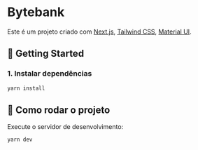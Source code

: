 # Bytebank

Este é um projeto criado com [Next.js](https://nextjs.org), [Tailwind CSS](https://tailwindcss.com), [Material UI](https://mui.com).

## 🚀 Getting Started

### 1. Instalar dependências

```bash
yarn install
```
## 🚀 Como rodar o projeto

Execute o servidor de desenvolvimento:

```bash
yarn dev
